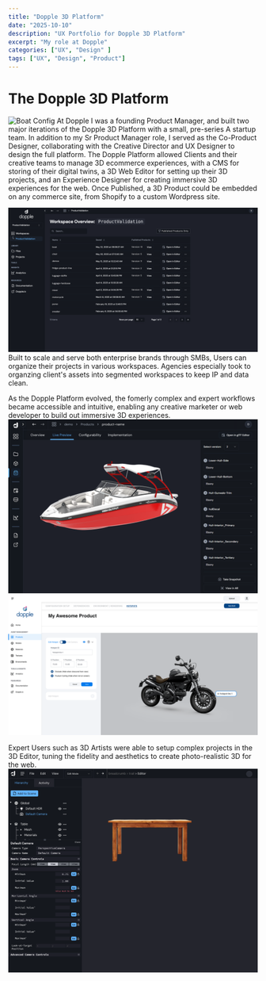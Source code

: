 ```yaml
---
title: "Dopple 3D Platform"
date: "2025-10-10"
description: "UX Portfolio for Dopple 3D Platform"
excerpt: "My role at Dopple"
categories: ["UX", "Design" ]
tags: ["UX", "Design", "Product"]
---
```

# The Dopple 3D Platform
![Boat Config](../../assets/blogImg/Boat-Config-Loop.gif)
At Dopple I was a founding Product Manager, and built two major iterations of the Dopple 3D Platform with a small, pre-series A startup team. In addition to my Sr Product Manager role, I served as the Co-Product Designer, collaborating with the Creative Director and UX Designer to design the full platform. The Dopple Platform allowed Clients and their creative teams to manage 3D ecommerce experiences, with a CMS for storing of their digital twins, a 3D Web Editor for setting up their 3D projects, and an Experience Designer for creating immersive 3D experiences for the web. Once Published, a 3D Product could be embedded on any commerce site, from Shopify to a custom Wordpress site.

![Managing Projects](../../assets/blogImg/WorkspaceHome.png)
Built to scale and serve both enterprise brands through SMBs, Users can organize their projects in various workspaces. Agencies especially took to organzing client's assets into segmented workspaces to keep IP and data clean.

As the Dopple Platform evolved, the fomerly complex and expert workflows became accessible and intuitive, enabling any creative marketer or web developer to build out immersive 3D experiences.  
![Live Preview](../../assets/blogImg/Dopple-LivePreview.png)
![Hotspots](../../assets/blogImg/Dopple-Hotspots.png)

Expert Users such as 3D Artists were able to setup complex projects in the 3D Editor, tuning the fidelity and aesthetics to create photo-realistic 3D for the web.  
![Editor](../../assets/blogImg/Dopple-Editor.png)